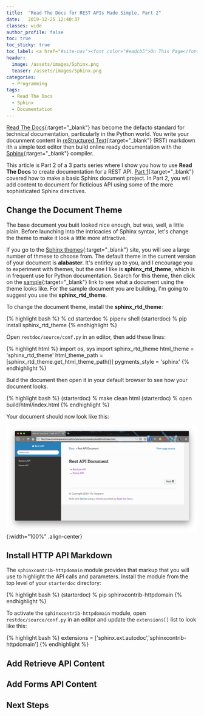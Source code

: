 ```yaml
---
title:  "Read The Docs for REST APIs Made Simple, Part 2"
date:   2019-12-25 12:40:37
classes: wide
author_profile: false
toc: true
toc_sticky: true
toc_label: <a href="#site-nav"><font color="#eadcb5">On This Page</font></a>
header:
  image: /assets/images/Sphinx.png
  teaser: /assets/images/Sphinx.png
categories:
  - Programming
tags: 
  - Read The Docs
  - Sphinx
  - Documentation
---
```


[Read The Docs](https://docs.readthedocs.io/en/stable/){:target="_blank"} has become the defacto standard for technical documentation, particularly in the Python world. You write your docunment content in [reStructured Text](https://docutils.sourceforge.io/rst.html){:target="_blank"} (RST) markdown ith a simple text editor then build online ready documentation with the [Sphinx](https://www.sphinx-doc.org/en/1.5/tutorial.html){:target="_blank"} compiler.

This article is Part 2 of a 3 parts series where I show you how to use **Read The Docs** to create documentation for a REST API.  [Part 1](){:target="_blank"} covered how to make a basic Sphinx document project. In Part 2, you will add content to document for ficticious API using some of the more sophisticated Sphinx directives.

## Change the Document Theme

The base document you buiit looked nice enough, but was, well, a little plain.  Before launching into the intricacies of Sphinx syntax, let's change the theme to make it look a little more attractive.

If you go to the [Sphinx themes](https://sphinx-themes.org/){:target="_blank"} site, you will see a large number of thmese to choose from. The default theme in the current version of your document is **alabaster**.  It's entirley up to you, and I encourage you to experiment with themes, but the one I like is **sphinx_rtd_theme**, which is in frequent use for Python documentation. Search for this theme, then click on the [sample](https://sphinx-themes.org/html/sphinx_rtd_theme/sphinx_rtd_theme/index.html){:target="_blank"} link to see what a document using the theme looks like.  For the sample document you are building, I'm going to suggest you use the **sphinx_rtd_theme**.

To change the document theme, install the **sphinx_rtd_theme**:

{% highlight bash %}
% cd starterdoc
% pipenv shell
(starterdoc) % pip install sphinx_rtd_theme
{% endhighlight %}

Open `restdoc/source/conf.py` in an editor, then add these lines:

{% highlight html %}
import os, sys
import sphinx_rtd_theme
html_theme = 'sphinx_rtd_theme'
html_theme_path = [sphinx_rtd_theme.get_html_theme_path()]
pygments_style = 'sphinx'
{% endhighlight %}

Build the document then open it in your default browser to see how your document looks.

{% highlight bash %}
(starterdoc) % make clean html
(starterdoc) % open build/html/index.html
{% endhighlight %}

Your document should now look like this:

![First Sphinx Document](/assets/images/First_Sphinx_Document_3.png){:width="100%" .align-center}

## Install HTTP API Markdown

The `sphinxcontrib-httpdomain` module provides that markup that you will use to highlight the API calls and parameters.  Install the module from the top level of your `starterdoc` directory:

{% highlight bash %}
(starterdoc) % pip sphinxcontrib-httpdomain
{% endhighlight %}

To activate the `sphinxcontrib-httpdomain` module, open `restdoc/source/conf.py` in an editor and update the `extensions[]` list to look like this:

{% highlight bash %}
extensions = ['sphinx.ext.autodoc','sphinxcontrib-httpdomain']
{% endhighlight %}


## Add Retrieve API Content


## Add Forms API Content


## Next Steps


